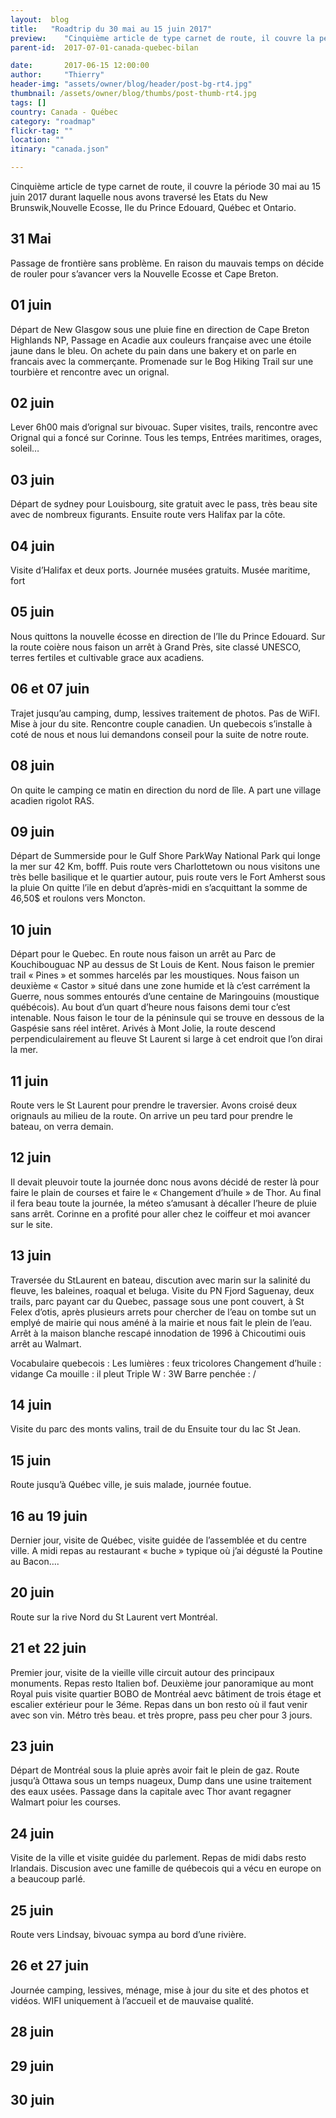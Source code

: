 ```yaml
---
layout:  blog
title:   "Roadtrip du 30 mai au 15 juin 2017"
preview:    "Cinquième article de type carnet de route, il couvre la période du 30 mai au 15 juin 2017 durant lesquels nous avons traversé les états du..."
parent-id:  2017-07-01-canada-quebec-bilan

date:       2017-06-15 12:00:00
author:     "Thierry"
header-img: "assets/owner/blog/header/post-bg-rt4.jpg"
thumbnail: /assets/owner/blog/thumbs/post-thumb-rt4.jpg
tags: []
country: Canada - Québec
category: "roadmap"
flickr-tag: ""
location: ""
itinary: "canada.json"

---
```



Cinquième article de type carnet de route, il couvre la période 30 mai au 15 juin 2017 durant laquelle nous avons traversé les Etats du New Brunswik,Nouvelle Ecosse, Ile du Prince Edouard, Québec et Ontario.


## 31 Mai

Passage de frontière sans problème. En raison du mauvais temps on décide de rouler pour s’avancer vers la Nouvelle Ecosse et Cape Breton.


## 01 juin


Départ de New Glasgow sous une pluie fine en direction de Cape Breton Highlands NP, Passage en Acadie aux couleurs française avec une étoile jaune dans le bleu. On achete du pain dans une bakery et on parle en francais avec la commerçante. Promenade sur le Bog Hiking Trail sur une tourbière et rencontre avec un orignal.

## 02 juin

Lever 6h00 mais d’orignal sur bivouac. Super visites, trails, rencontre avec Orignal qui a foncé sur Corinne. Tous les temps, Entrées maritimes, orages, soleil…

## 03 juin

Départ de sydney pour Louisbourg, site gratuit avec le pass, très beau site avec de nombreux figurants. Ensuite route vers Halifax par la côte.

## 04 juin

Visite d’Halifax et deux ports. Journée musées gratuits.
Musée maritime, fort

## 05 juin

Nous quittons la nouvelle écosse en direction de l’Ile du Prince Edouard. Sur la route coière nous faison un arrêt à Grand Près, site classé UNESCO, terres fertiles et cultivable grace aux acadiens.

## 06 et 07 juin

Trajet jusqu’au camping, dump, lessives traitement de photos. Pas de WiFI. Mise à jour du site. Rencontre couple canadien. Un quebecois s’installe à coté de nous et nous lui demandons conseil pour la suite de notre route.

## 08 juin

On quite le camping ce matin en direction du nord de lîle. A part une village acadien rigolot RAS.

## 09 juin

Départ de Summerside pour le Gulf Shore ParkWay National Park qui longe la mer sur 42 Km, bofff. Puis route vers Charlottetown ou nous visitons une très belle basilique et le quartier autour, puis route vers le Fort Amherst sous la pluie
On quitte l’ile en debut d’après-midi en s’acquittant la somme de 46,50$ et roulons vers Moncton.

## 10 juin

Départ pour le Quebec. En route nous faison un arrêt au Parc de Kouchibouguac NP au dessus de St Louis de Kent. Nous faison le premier trail « Pines » et sommes harcelés par les moustiques. Nous faison un deuxième « Castor » situé dans une zone humide et là c’est carrément la Guerre, nous sommes entourés d’une centaine de Maringouins (moustique québécois). Au bout d’un quart d’heure nous faisons demi tour c’est intenable. 
Nous faison le tour de la péninsule qui se trouve en dessous de la Gaspésie sans réel intêret. Arivés à Mont Jolie, la route descend perpendiculairement au fleuve St Laurent si large à cet endroit que l’on dirai la mer.

## 11 juin

Route vers le St Laurent pour prendre le traversier. Avons croisé deux orignauls au milieu de la route. On arrive un peu tard pour prendre le bateau, on verra demain.

## 12 juin

Il devait pleuvoir toute la journée donc nous avons décidé de rester là pour faire le plain de courses et faire le « Changement d’huile » de Thor. Au final il fera beau toute la journée, la méteo s’amusant à décaller l’heure de pluie sans arrêt. Corinne en a profité pour aller chez le coiffeur et moi avancer sur le site.

## 13 juin

Traversée du StLaurent en bateau, discution avec marin sur la salinité du fleuve, les baleines, roaqual et beluga. Visite du PN Fjord Saguenay, deux trails, parc payant car du Quebec, passage sous une pont couvert, à St Felex d’otis, après plusieurs arrets pour chercher de l’eau on tombe sut un emplyé de mairie qui nous améné à la mairie et nous fait le plein de l’eau. Arrêt à la maison blanche rescapé innodation de 1996 à Chicoutimi ouis arrêt au Walmart.

Vocabulaire quebecois :
Les lumières : feux tricolores
Changement d’huile : vidange
Ca mouille : il pleut
Triple W : 3W
Barre penchée : /

## 14 juin

Visite du parc des monts valins, trail de du 
Ensuite tour du lac St Jean.

## 15 juin

Route jusqu’à Québec ville, je suis malade, journée foutue.

## 16 au 19 juin

Dernier jour, visite de Québec, visite guidée de l’assemblée et du centre ville. A midi repas au restaurant « buche » typique où j’ai dégusté la Poutine au Bacon….

## 20 juin

Route sur la rive Nord du St Laurent vert Montréal.

## 21 et 22 juin

Premier jour, visite de la vieille ville circuit autour des principaux monuments. Repas resto Italien bof. Deuxième jour panoramique au mont Royal puis visite quartier BOBO de Montréal aevc bâtiment de trois étage et escalier extérieur pour le 3éme. Repas dans un bon resto où il faut venir avec son vin.
Métro très beau. et très propre, pass peu cher pour 3 jours.

## 23 juin

Départ de Montréal sous la pluie après avoir fait le plein de gaz. Route jusqu’à Ottawa sous un temps nuageux, Dump dans une usine traitement des eaux usées. Passage dans la capitale avec Thor avant regagner Walmart poiur les courses.

## 24 juin

Visite de la ville et visite guidée du parlement. Repas de midi dabs resto Irlandais. Discusion avec une famille de québecois qui a vécu en europe on a beaucoup parlé.

## 25 juin

Route vers Lindsay, bivouac sympa au bord d’une rivière.

## 26 et 27 juin

Journée camping, lessives, ménage, mise à jour du site et des photos et vidéos. WIFI uniquement à l’accueil et de mauvaise qualité.

## 28 juin

## 29 juin

## 30 juin






